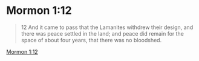 # Mormon 1:12

> 12 And it came to pass that the Lamanites withdrew their design, and there was peace settled in the land; and peace did remain for the space of about four years, that there was no bloodshed.

[Mormon 1:12](https://www.churchofjesuschrist.org/study/scriptures/bofm/morm/1?lang=eng&id=p12#p12)


